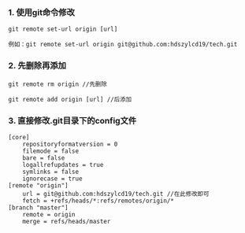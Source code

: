 ### 1. 使用git命令修改

 

```
git remote set-url origin [url]

例如：git remote set-url origin git@github.com:hdszylcd19/tech.git
```

### 2. 先删除再添加

```
git remote rm origin //先删除

git remote add origin [url] //后添加
```

 

### 3. 直接修改.git目录下的config文件

```
[core]
	repositoryformatversion = 0
	filemode = false
	bare = false
	logallrefupdates = true
	symlinks = false
	ignorecase = true
[remote "origin"]
	url = git@github.com:hdszylcd19/tech.git //在此修改即可
	fetch = +refs/heads/*:refs/remotes/origin/*
[branch "master"]
	remote = origin
	merge = refs/heads/master
```

